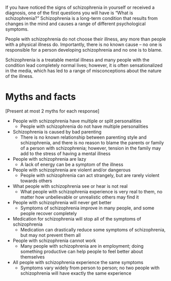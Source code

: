 If you have noticed the signs of schizophrenia in yourself or
received a diagnosis, one of the first questions you will have is
“What is schizophrenia?” Schizophrenia is a long-term condition that
results from changes in the mind and causes a range of different
psychological symptoms.

People with schizophrenia do not choose their illness, any more than
people with a physical illness do. Importantly, there is no known
cause – no one is responsible for a person developing schizophrenia
and no one is to blame.

Schizophrenia is a treatable mental illness and many people with the
condition lead completely normal lives; however, it is often
sensationalized in the media, which has led to a range of
misconceptions about the nature of the illness.

# Myths and facts

[Present at most 2 myths for each response]

- People with schizophrenia have multiple or split personalities
  - People with schizophrenia do not have multiple personalities
- Schizophrenia is caused by bad parenting
  - There is no known relationship between parenting style and
    schizophrenia, and there is no reason to blame the parents or
    family of a person with schizophrenia; however, tension in the
    family may add to the stress of having a mental illness
- People with schizophrenia are lazy
  - A lack of energy can be a symptom of the illness
- People with schizophrenia are violent and/or dangerous
  - People with schizophrenia can act strangely, but are rarely
    violent towards others
- What people with schizophrenia see or hear is not real
  - What people with schizophrenia experience is very real to them,
    no matter how unbelievable or unrealistic others may find it
- People with schizophrenia will never get better
  - Symptoms of schizophrenia improve in many people, and some people
    recover completely
- Medication for schizophrenia will stop all of the symptoms of
  schizophrenia
  - Medication can drastically reduce some symptoms of schizophrenia,
    but may not prevent them all
- People with schizophrenia cannot work
  - Many people with schizophrenia are in employment; doing something
    productive can help people to feel better about themselves
- All people with schizophrenia experience the same symptoms
  - Symptoms vary widely from person to person; no two people with
    schizophrenia will have exactly the same experience
